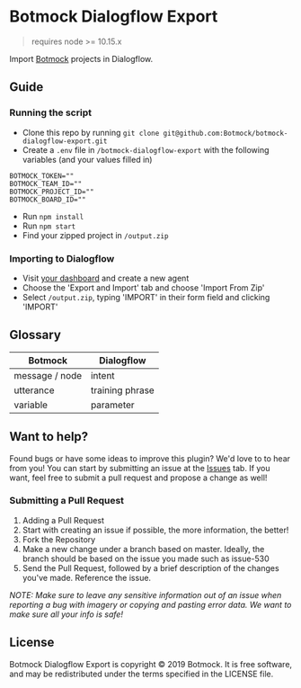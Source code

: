 # Botmock Dialogflow Export

> requires node >= 10.15.x

Import [Botmock](https://botmock.com) projects in Dialogflow.

## Guide

### Running the script

- Clone this repo by running `git clone git@github.com:Botmock/botmock-dialogflow-export.git`
- Create a `.env` file in `/botmock-dialogflow-export` with the following variables (and your values filled in)

```console
BOTMOCK_TOKEN=""
BOTMOCK_TEAM_ID=""
BOTMOCK_PROJECT_ID=""
BOTMOCK_BOARD_ID=""
```

- Run `npm install`
- Run `npm start`
- Find your zipped project in `/output.zip`

### Importing to Dialogflow

- Visit [your dashboard](console.dialogflow.com) and create a new agent
- Choose the 'Export and Import' tab and choose 'Import From Zip'
- Select `/output.zip`, typing 'IMPORT' in their form field and clicking 'IMPORT'

## Glossary

| **Botmock**    | **Dialogflow**  |
| -------------- | --------------- |
| message / node | intent          |
| utterance      | training phrase |
| variable       | parameter       |

## Want to help?

Found bugs or have some ideas to improve this plugin? We'd love to to hear from you! You can start by submitting an issue at the [Issues](https://github.com/Botmock/botmock-dialogflow-export/issues) tab. If you want, feel free to submit a pull request and propose a change as well!

### Submitting a Pull Request
1. Adding a Pull Request
2. Start with creating an issue if possible, the more information, the better!
3. Fork the Repository
4. Make a new change under a branch based on master. Ideally, the branch should be based on the issue you made such as issue-530
5. Send the Pull Request, followed by a brief description of the changes you've made. Reference the issue.

*NOTE: Make sure to leave any sensitive information out of an issue when reporting a bug with imagery or copying and pasting error data. We want to make sure all your info is safe!*

## License
Botmock Dialogflow Export is copyright © 2019 Botmock. It is free software, and may be redistributed under the terms specified in the LICENSE file.

